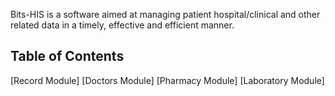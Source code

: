 
Bits-HIS is a software aimed at managing patient hospital/clinical 
and other related data in a timely, effective and efficient manner.
## Table of Contents
 [Record Module] 
 [Doctors Module] 
 [Pharmacy Module] 
 [Laboratory Module]
